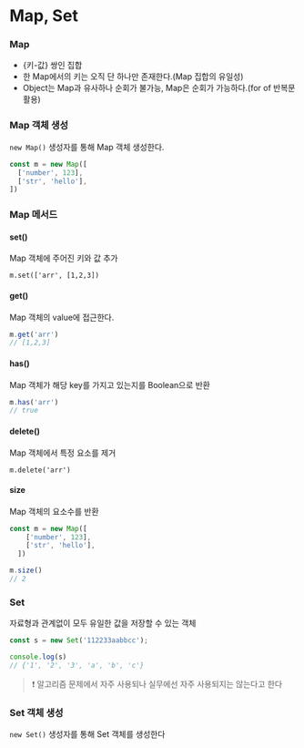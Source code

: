 # Map, Set

### Map

- {키-값} 쌍인 집합
- 한 Map에서의 키는 오직 단 하나만 존재한다.(Map 집합의 유일성)
- Object는 Map과 유사하나 순회가 불가능, Map은 순회가 가능하다.(for of 반복문 활용)

### Map 객체 생성

```new Map()``` 생성자를 통해 Map 객체 생성한다.

```javascript
const m = new Map([
  ['number', 123],
  ['str', 'hello'],
])
```

### Map 메서드
#### **set()**

Map 객체에 주어진 키와 값 추가

```m.set(['arr', [1,2,3])```

#### **get()**

Map 객체의 value에 접근한다.

```javascript
m.get('arr')
// [1,2,3]
```

#### **has()**

Map 객체가 해당 key를 가지고 있는지를 Boolean으로 반환

```javascript
m.has('arr')
// true
```

#### **delete()**

Map 객체에서 특정 요소를 제거

```m.delete('arr')```

#### **size**

Map 객체의 요소수를 반환

```javascript
const m = new Map([
  	['number', 123],
  	['str', 'hello'],
  ])

m.size()
// 2
```

### Set

자료형과 관계없이 모두 유일한 값을 저장할 수 있는 객체

```javascript
const s = new Set('112233aabbcc');

console.log(s)
// {'1', '2', '3', 'a', 'b', 'c'}
```

> ❗ 알고리즘 문제에서 자주 사용되나 실무에선 자주 사용되지는 않는다고 한다

### Set 객체 생성

```new Set()``` 생성자를 통해 Set 객체를 생성한다
